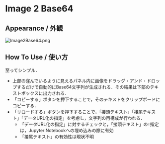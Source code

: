 # Image 2 Base64

## Appearance / 外観

![Image2Base64.png](https://github.com/PhantomquartzPark/Image2Base64/image/Image2Base64.png)

## How To Use / 使い方
至ってシンプル．

* 上部の窪んでいるように見えるパネル内に画像をドラッグ・アンド・ドロップするだけで自動的にBase64文字列が生成される．その結果は下部のテキストボックスに出力される．
* 「コピーする」ボタンを押下することで，そのテキストをクリップボードにコピーする．
* 「リロードする」ボタンを押下することで，「接頭テキスト」「接尾テキスト」「データURL化の指定」を考慮し，文字列の再構成が行われる．
  * 「データURL化の指定」に対するチェックと，「接頭テキスト」の`!`指定は，Jupyter Notebookへの埋め込みの際に有効
  * 「接尾テキスト」の有効性は現状不明
